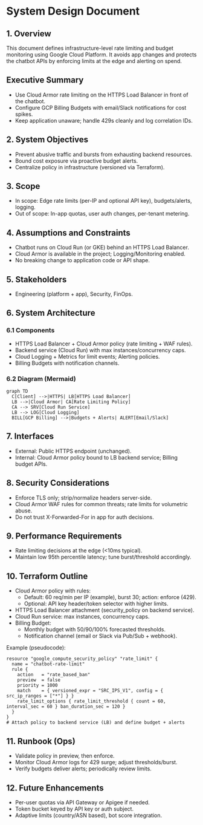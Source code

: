 # System Design Document

## 1. Overview
This document defines infrastructure-level rate limiting and budget monitoring using Google Cloud Platform. It avoids app changes and protects the chatbot APIs by enforcing limits at the edge and alerting on spend.

## Executive Summary
- Use Cloud Armor rate limiting on the HTTPS Load Balancer in front of the chatbot.
- Configure GCP Billing Budgets with email/Slack notifications for cost spikes.
- Keep application unaware; handle 429s cleanly and log correlation IDs.

## 2. System Objectives
- Prevent abusive traffic and bursts from exhausting backend resources.
- Bound cost exposure via proactive budget alerts.
- Centralize policy in infrastructure (versioned via Terraform).

## 3. Scope
- In scope: Edge rate limits (per-IP and optional API key), budgets/alerts, logging.
- Out of scope: In-app quotas, user auth changes, per-tenant metering.

## 4. Assumptions and Constraints
- Chatbot runs on Cloud Run (or GKE) behind an HTTPS Load Balancer.
- Cloud Armor is available in the project; Logging/Monitoring enabled.
- No breaking change to application code or API shape.

## 5. Stakeholders
- Engineering (platform + app), Security, FinOps.

## 6. System Architecture
### 6.1 Components
- HTTPS Load Balancer + Cloud Armor policy (rate limiting + WAF rules).
- Backend service (Cloud Run) with max instances/concurrency caps.
- Cloud Logging + Metrics for limit events; Alerting policies.
- Billing Budgets with notification channels.

### 6.2 Diagram (Mermaid)
```mermaid
graph TD
  C[Client] -->|HTTPS| LB[HTTPS Load Balancer]
  LB -->|Cloud Armor| CA[Rate Limiting Policy]
  CA --> SRV[Cloud Run Service]
  LB --> LOG[Cloud Logging]
  BILL[GCP Billing] -->|Budgets + Alerts| ALERT[Email/Slack]
```

## 7. Interfaces
- External: Public HTTPS endpoint (unchanged).
- Internal: Cloud Armor policy bound to LB backend service; Billing budget APIs.

## 8. Security Considerations
- Enforce TLS only; strip/normalize headers server-side.
- Cloud Armor WAF rules for common threats; rate limits for volumetric abuse.
- Do not trust X-Forwarded-For in app for auth decisions.

## 9. Performance Requirements
- Rate limiting decisions at the edge (<10ms typical).
- Maintain low 95th percentile latency; tune burst/threshold accordingly.

## 10. Terraform Outline
- Cloud Armor policy with rules:
  - Default: 60 req/min per IP (example), burst 30; action: enforce (429).
  - Optional: API key header/token selector with higher limits.
- HTTPS Load Balancer attachment (security_policy on backend service).
- Cloud Run service: max instances, concurrency caps.
- Billing Budget:
  - Monthly budget with 50/90/100% forecasted thresholds.
  - Notification channel (email or Slack via Pub/Sub + webhook).

Example (pseudocode):
```hcl
resource "google_compute_security_policy" "rate_limit" {
  name = "chatbot-rate-limit"
  rule {
    action   = "rate_based_ban"
    preview  = false
    priority = 1000
    match    = { versioned_expr = "SRC_IPS_V1", config = { src_ip_ranges = ["*"] } }
    rate_limit_options { rate_limit_threshold { count = 60, interval_sec = 60 } ban_duration_sec = 120 }
  }
}
# Attach policy to backend service (LB) and define budget + alerts
```

## 11. Runbook (Ops)
- Validate policy in preview, then enforce.
- Monitor Cloud Armor logs for 429 surge; adjust thresholds/burst.
- Verify budgets deliver alerts; periodically review limits.

## 12. Future Enhancements
- Per-user quotas via API Gateway or Apigee if needed.
- Token bucket keyed by API key or auth subject.
- Adaptive limits (country/ASN based), bot score integration.

